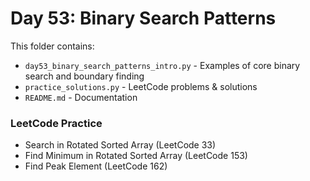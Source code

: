 # Day 53: Binary Search Patterns

This folder contains:
- `day53_binary_search_patterns_intro.py` - Examples of core binary search and boundary finding
- `practice_solutions.py` - LeetCode problems & solutions
- `README.md` - Documentation

### LeetCode Practice
- Search in Rotated Sorted Array (LeetCode 33)
- Find Minimum in Rotated Sorted Array (LeetCode 153)
- Find Peak Element (LeetCode 162)